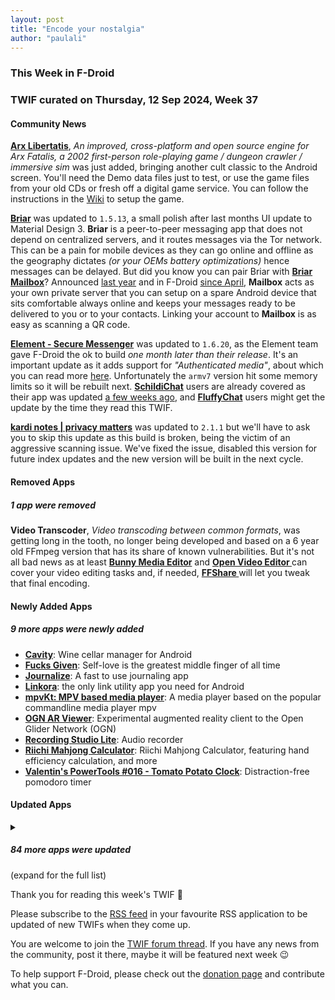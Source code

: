 ```yaml
---
layout: post
title: "Encode your nostalgia"
author: "paulali"
---
```


### This Week in F-Droid

### TWIF curated on Thursday, 12 Sep 2024, Week 37


#### Community News
**[Arx Libertatis](https://f-droid.org/packages/com.arxlibertatis)**, _An improved, cross-platform and open source engine for Arx Fatalis, a 2002 first-person role-playing game / dungeon crawler / immersive sim_ was just added, bringing another cult classic to the Android screen. You'll need the Demo data files just to test, or use the game files from your old CDs or fresh off a digital game service. You can follow the instructions in the [Wiki](https://wiki.arx-libertatis.org/Getting_the_game_data) to setup the game.

**[Briar](https://f-droid.org/packages/org.briarproject.briar.android)** was updated to `1.5.13`, a small polish after last months UI update to Material Design 3. **Briar** is a peer-to-peer messaging app that does not depend on centralized servers, and it routes messages via the Tor network. This can be a pain for mobile devices as they can go online and offline as the geography dictates _(or your OEMs battery optimizations)_ hence messages can be delayed. But did you know you can pair Briar with **[Briar Mailbox](https://f-droid.org/packages/org.briarproject.mailbox/)**? Announced [last year](https://briarproject.org/news/2023-briar-mailbox-released/) and in F-Droid [since April](https://f-droid.org/2024/04/18/twif.html), **Mailbox** acts as your own private server that you can setup on a spare Android device that sits comfortable always online and keeps your messages ready to be delivered to you or to your contacts. Linking your account to **Mailbox** is as easy as scanning a QR code.

**[Element \- Secure Messenger](https://f-droid.org/packages/im.vector.app)** was updated to `1.6.20`, as the Element team gave F-Droid the ok to build _one month later than their release_. It's an important update as it adds support for _"Authenticated media"_, about which you can read more [here](https://cfp.matrix.org/matrixconf2024/talk/P9KPFG/). Unfortunately the `armv7` version hit some memory limits so it will be rebuilt next. **[SchildiChat](https://f-droid.org/packages/de.spiritcroc.riotx/)** users are already covered as their app was updated [a few weeks ago](https://f-droid.org/2024/09/05/twif.html), and **[FluffyChat](https://f-droid.org/packages/chat.fluffy.fluffychat/)** users might get the update by the time they read this TWIF.

**[kardi notes \| privacy matters](https://f-droid.org/packages/github.rikodot.kardi_notes)** was updated to `2.1.1` but we'll have to ask you to skip this update as this build is broken, being the victim of an aggressive scanning issue. We've fixed the issue, disabled this version for future index updates and the new version will be built in the next cycle.


#### Removed Apps
##### 1 app were removed
**Video Transcoder**, _Video transcoding between common formats_, was getting long in the tooth, no longer being developed and based on a 6 year old FFmpeg version that has its share of known vulnerabilities. But it's not all bad news as at least **[Bunny Media Editor](https://f-droid.org/packages/eu.artectrex.bunny/)** and **[Open Video Editor ](https://f-droid.org/packages/io.github.devhyper.openvideoeditor)** can cover your video editing tasks and, if needed, **[FFShare ](https://f-droid.org/packages/com.caydey.ffshare)** will let you tweak that final encoding.


#### Newly Added Apps
##### 9 more apps were newly added
* **[Cavity](https://f-droid.org/packages/com.louis.app.cavity)**: Wine cellar manager for Android
* **[Fucks Given](https://f-droid.org/packages/rocks.poopjournal.fucksgiven)**: ﻿Self\-love is the greatest middle finger of all time
* **[Journalize](https://f-droid.org/packages/com.example.journal)**: A fast to use journaling app
* **[Linkora](https://f-droid.org/packages/com.sakethh.linkora)**:  the only link utility app you need for Android
* **[mpvKt: MPV based media player](https://f-droid.org/packages/live.mehiz.mpvkt)**: A media player based on the popular commandline media player mpv
* **[OGN AR Viewer](https://f-droid.org/packages/me.testcase.ognarviewer)**: Experimental augmented reality client to the Open Glider Network \(OGN\)
* **[Recording Studio Lite](https://f-droid.org/packages/io.github.leonidius20.recorder.lite)**: Audio recorder
* **[Riichi Mahjong Calculator](https://f-droid.org/packages/io.ssttkkl.mahjongutils.app)**: Riichi Mahjong Calculator, featuring hand efficiency calculation, and more
* **[Valentin's PowerTools \#016 \- Tomato Potato Clock](https://f-droid.org/packages/v4lpt.vpt.c016.TPC)**: Distraction\-free pomodoro timer


#### Updated Apps
<details markdown=1>
<summary><h5>84 more apps were updated</h5> (expand for the full list)</summary>

* **[AAAAXY](https://f-droid.org/packages/io.github.divverent.aaaaxy)** was updated to `1.5.190+20240826.3509.227d4212`
* **[Amber](https://f-droid.org/packages/com.greenart7c3.nostrsigner)** was updated to `1.3.6`
* **[Amethyst](https://f-droid.org/packages/com.vitorpamplona.amethyst)** was updated to `0.90.4`
* **[Asteroid's Revenge](https://f-droid.org/packages/com.game.asteroids_revenge)** was updated to `0.11.1`
* **[Auxio](https://f-droid.org/packages/org.oxycblt.auxio)** was updated to `3.5.3`
* **[Barcode Buddy](https://f-droid.org/packages/de.bulling.barcodebuddyscanner)** was updated to `0.4.1`
* **[bilimiao](https://f-droid.org/packages/com.a10miaomiao.bilimiao)** was updated to `2.3.9`
* **[BitBanana](https://f-droid.org/packages/app.michaelwuensch.bitbanana)** was updated to `0.8.6`
* **[Bitcoin Wallet](https://f-droid.org/packages/de.schildbach.wallet)** was updated to `10.16`
* **[Bitcoin Wallet \[testnet3\]](https://f-droid.org/packages/de.schildbach.wallet_test)** was updated to `10.16`
* **[Blocker](https://f-droid.org/packages/com.merxury.blocker)** was updated to `2.0.4497-fdroid`
* **[Capy Reader](https://f-droid.org/packages/com.capyreader.app)** was updated to `2024.09.1039-dev`
* **[Chaldea](https://f-droid.org/packages/cc.narumi.chaldea.fdroid)** was updated to `2.5.14`
* **[Cheogram](https://f-droid.org/packages/com.cheogram.android)** was updated to `2.15.3-4+free`
* **[ClashMetaForAndroid](https://f-droid.org/packages/com.github.metacubex.clash.meta)** was updated to `2.10.3.Meta`
* **[Click Switch](https://f-droid.org/packages/com.clicc)** was updated to `8.7.6`
* **[Compass](https://f-droid.org/packages/com.bobek.compass)** was updated to `1.14.3`
* **[Dagger: Dota 2 Stats](https://f-droid.org/packages/com.nikola.jakshic.dagger)** was updated to `1.3.8`
* **[Delta Icon Pack](https://f-droid.org/packages/website.leifs.delta.foss)** was updated to `1.9.5`
* **[Dokuwiki Android](https://f-droid.org/packages/com.fabienli.dokuwiki)** was updated to `v0.41`
* **[eduVPN](https://f-droid.org/packages/nl.eduvpn.app)** was updated to `3.3.2`
* **[EinkBro](https://f-droid.org/packages/info.plateaukao.einkbro)** was updated to `11.15.0`
* **[FairEmail](https://f-droid.org/packages/eu.faircode.email)** was updated to `1.2227`
* **[FREE Browser](https://f-droid.org/packages/org.woheller69.browser)** was updated to `3.0`
* **[freeDictionaryApp](https://f-droid.org/packages/io.github.yamin8000.owl)** was updated to `1.7.0`
* **[Fridgey](https://f-droid.org/packages/lying.fengfeng.foodrecords)** was updated to `1.10`
* **[Gallery](https://f-droid.org/packages/com.dot.gallery)** was updated to `3.0.0`
* **[Gallery for PhotoPrism](https://f-droid.org/packages/ua.com.radiokot.photoprism)** was updated to `1.30.0`
* **[GNU Taler Point\-of\-Sale](https://f-droid.org/packages/net.taler.merchantpos)** was updated to `0.2.6`
* **[Gramophone](https://f-droid.org/packages/org.akanework.gramophone)** was updated to `1.0.9`
* **[Green: Bitcoin Wallet](https://f-droid.org/packages/com.greenaddress.greenbits_android_wallet)** was updated to `4.0.33`
* **[HK Transport](https://f-droid.org/packages/app.hkTransport)** was updated to `1.0.6`
* **[InnerTune](https://f-droid.org/packages/com.zionhuang.music)** was updated to `0.5.9`
* **[Kanji Dojo](https://f-droid.org/packages/ua.syt0r.kanji.fdroid)** was updated to `2.1.0`
* **[Lab\+ for Gitlab](https://f-droid.org/packages/dev.labplus.app)** was updated to `1.5.0`
* **[Lightning Address to Invoice](https://f-droid.org/packages/ua.com.radiokot.lnaddr2invoice)** was updated to `1.4.0`
* **[Linux Command Library](https://f-droid.org/packages/com.inspiredandroid.linuxcommandbibliotheca)** was updated to `3.2.6`
* **[Lyrion](https://f-droid.org/packages/com.craigd.lmsmaterial.app)** was updated to `0.8.0`
* **[MediLog](https://f-droid.org/packages/com.zell_mbc.medilog)** was updated to `3.0.0`
* **[Meshtastic](https://f-droid.org/packages/com.geeksville.mesh)** was updated to `2.4.4`
* **[MIFARE Classic Tool](https://f-droid.org/packages/de.syss.MifareClassicTool)** was updated to `4.2.3`
* **[MoeMemos](https://f-droid.org/packages/me.mudkip.moememos)** was updated to `0.8.2`
* **[monocles chat](https://f-droid.org/packages/de.monocles.chat)** was updated to `1.7.11`
* **[MonsterMusic](https://f-droid.org/packages/com.ztftrue.music)** was updated to `0.1.27`
* **[MuPDF mini](https://f-droid.org/packages/com.artifex.mupdf.mini.app)** was updated to `1.24.9a`
* **[MuPDF viewer](https://f-droid.org/packages/com.artifex.mupdf.viewer.app)** was updated to `1.24.9a`
* **[NanoLedger](https://f-droid.org/packages/be.chvp.nanoledger)** was updated to `0.4.5`
* **[NetGuard](https://f-droid.org/packages/eu.faircode.netguard)** was updated to `2.330`
* **[neutriNote CE](https://f-droid.org/packages/com.appmindlab.nano)** was updated to `4.5.3d`
* **[NewsBlur](https://f-droid.org/packages/com.newsblur)** was updated to `13.3.0`
* **[Next Player](https://f-droid.org/packages/dev.anilbeesetti.nextplayer)** was updated to `0.12.3`
* **[Nextcloud Dev](https://f-droid.org/packages/com.nextcloud.android.beta)** was updated to `20240831`
* **[NOVA Video Player](https://f-droid.org/packages/org.courville.nova)** was updated to `6.2.95`
* **[Offi](https://f-droid.org/packages/de.schildbach.oeffi)** was updated to `13.0.3`
* **[Oinkoin](https://f-droid.org/packages/com.github.emavgl.piggybankpro)** was updated to `1.0.67`
* **[Open Surge: retro game engine](https://f-droid.org/packages/org.opensurge2d.surgeengine)** was updated to `6.1.2.1-fdroid`
* **[openHAB](https://f-droid.org/packages/org.openhab.habdroid)** was updated to `3.16.2`
* **[Pachli for Mastodon](https://f-droid.org/packages/app.pachli)** was updated to `2.8.0`
* **[Peristyle](https://f-droid.org/packages/app.simple.peri)** was updated to `1.53_beta`
* **[Permission Manager X](https://f-droid.org/packages/com.mirfatif.permissionmanagerx)** was updated to `v1.27-fd`
* **[PixelDroid](https://f-droid.org/packages/org.pixeldroid.app)** was updated to `1.0.beta36`
* **[PocketTRacker](https://f-droid.org/packages/org.sbv.pockettracker)** was updated to `2.1.0`
* **[Presence Publisher](https://f-droid.org/packages/org.ostrya.presencepublisher)** was updated to `2.6.1`
* **[Quick Calculation](https://f-droid.org/packages/io.github.subhamtyagi.quickcalculation)** was updated to `1.3`
* **[Quote Unquote](https://f-droid.org/packages/com.github.jameshnsears.quoteunquote)** was updated to `4.43.1-fdroid`
* **[Readrops](https://f-droid.org/packages/com.readrops.app)** was updated to `2.0-beta02`
* **[Satunes](https://f-droid.org/packages/io.github.antoinepirlot.satunes)** was updated to `2.2.1`
* **[Sayboard](https://f-droid.org/packages/com.elishaazaria.sayboard)** was updated to `v4.2.1`
* **[SiYuan](https://f-droid.org/packages/org.b3log.siyuan)** was updated to `3.1.4`
* **[Smart EggTimer](https://f-droid.org/packages/org.woheller69.eggtimer)** was updated to `3.0`
* **[Taler Wallet](https://f-droid.org/packages/net.taler.wallet.fdroid)** was updated to `0.13.0`
* **[Thumb\-Key](https://f-droid.org/packages/com.dessalines.thumbkey)** was updated to `3.4.5`
* **[Tinc Mesh VPN](https://f-droid.org/packages/org.pacien.tincapp)** was updated to `0.40`
* **[Traccar Client](https://f-droid.org/packages/org.traccar.client)** was updated to `7.7`
* **[Trackbook \- Movement Recorder](https://f-droid.org/packages/org.y20k.trackbook)** was updated to `2.2.3`
* **[Träwelldroid](https://f-droid.org/packages/de.hbch.traewelling)** was updated to `2.14.1`
* **[Unchained](https://f-droid.org/packages/com.github.livingwithhippos.unchained)** was updated to `1.3.1`
* **[Unstoppable Crypto Wallet](https://f-droid.org/packages/io.horizontalsystems.bankwallet)** was updated to `0.39.4`
* **[UP\-Example](https://f-droid.org/packages/org.unifiedpush.example)** was updated to `1.5.5`
* **[Varengold activeTAN](https://f-droid.org/packages/de.varengold.activeTAN)** was updated to `1.0.13`
* **[Wikipedia](https://f-droid.org/packages/org.wikipedia)** was updated to `r/2.7.50498-r-2024-08-19`
* **[Xtra](https://f-droid.org/packages/com.github.andreyasadchy.xtra)** was updated to `2.34.0`
* **[YAM Launcher](https://f-droid.org/packages/eu.ottop.yamlauncher)** was updated to `1.2`
* **[µLauncher](https://f-droid.org/packages/de.jrpie.android.launcher)** was updated to `j-0.0.9`

</details>

Thank you for reading this week's TWIF 🙂

Please subscribe to the [RSS feed](https://f-droid.org/news/) in your favourite RSS application to be updated of new TWIFs when they come up.

You are welcome to join the [TWIF forum thread](https://forum.f-droid.org/t/new-twif-submission-thread/23546). If you have any news from the community, post it there, maybe it will be featured next week 😉

To help support F-Droid, please check out the [donation page](https://f-droid.org/donate/) and contribute what you can.

